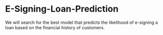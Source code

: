 # E-Signing-Loan-Prediction
We will search for the best model that predicts the likelihood of e-signing a loan based on the financial history of customers.
